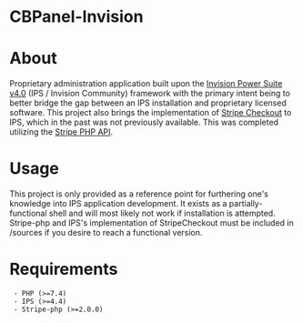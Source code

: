 # CBPanel-Invision

# About

Proprietary administration application built upon the [Invision Power Suite v4.0](https://invisioncommunity.com/) 
(IPS / Invision Community) framework with the primary intent being to better bridge the gap between an IPS installation 
and proprietary licensed software. This project also brings the implementation of 
[Stripe Checkout](https://stripe.com/payments/checkout) to IPS, which in the past was not previously available. 
This was completed utilizing the [Stripe PHP API](https://github.com/stripe/stripe-php/releases).

# Usage

This project is only provided as a reference point for furthering one's knowledge into IPS application development. It
exists as a partially-functional shell and will most likely not work if installation is attempted. Stripe-php 
and IPS's implementation of StripeCheckout must be included in /sources if you desire to reach a functional version.

# Requirements
```
 - PHP (>=7.4)
 - IPS (>=4.4)
 - Stripe-php (>=2.0.0)
```
